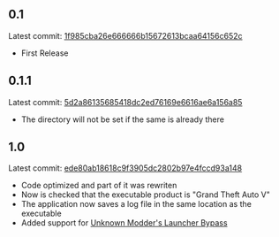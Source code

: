 ﻿## 0.1
Latest commit: [1f985cba26e666666b15672613bcaa64156c652c](https://github.com/justalemon/StashV/commit/1f985cba26e666666b15672613bcaa64156c652c)

* First Release

## 0.1.1
Latest commit: [5d2a86135685418dc2ed76169e6616ae6a156a85](https://github.com/justalemon/StashV/commit/5d2a86135685418dc2ed76169e6616ae6a156a85)

* The directory will not be set if the same is already there

## 1.0
Latest commit: [ede80ab18618c9f3905dc2802b97e4fccd93a148](https://github.com/justalemon/StashV/commit/ede80ab18618c9f3905dc2802b97e4fccd93a148)

* Code optimized and part of it was rewriten
* Now is checked that the executable product is "Grand Theft Auto V"
* The application now saves a log file in the same location as the executable
* Added support for [Unknown Modder's Launcher Bypass](https://www.gta5-mods.com/tools/gtavlauncherbypass)
